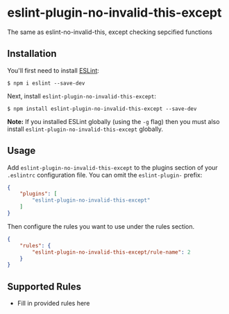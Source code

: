 # eslint-plugin-no-invalid-this-except

The same as eslint-no-invalid-this, except checking sepcified functions

## Installation

You'll first need to install [ESLint](http://eslint.org):

```
$ npm i eslint --save-dev
```

Next, install `eslint-plugin-no-invalid-this-except`:

```
$ npm install eslint-plugin-no-invalid-this-except --save-dev
```

**Note:** If you installed ESLint globally (using the `-g` flag) then you must also install `eslint-plugin-no-invalid-this-except` globally.

## Usage

Add `eslint-plugin-no-invalid-this-except` to the plugins section of your `.eslintrc` configuration file. You can omit the `eslint-plugin-` prefix:

```json
{
    "plugins": [
        "eslint-plugin-no-invalid-this-except"
    ]
}
```


Then configure the rules you want to use under the rules section.

```json
{
    "rules": {
        "eslint-plugin-no-invalid-this-except/rule-name": 2
    }
}
```

## Supported Rules

* Fill in provided rules here






